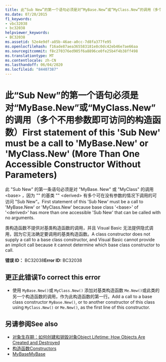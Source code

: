 ```yaml
---
title: 此“Sub New”的第一个语句必须是对“MyBase.New”或“MyClass.New”的调用（多个不用参数即可访问的构造函数）
ms.date: 07/20/2015
f1_keywords:
- vbc32038
- bc32038
helpviewer_keywords:
- BC32038
ms.assetid: 52e4e9df-a85b-46ae-a0cc-7d8fa377fe95
ms.openlocfilehash: f16ade87aea365583181e8c0dc42eb46e7ae66aa
ms.sourcegitcommit: f8c270376ed905f6a8896ce0fe25b4f4b38ff498
ms.translationtype: MT
ms.contentlocale: zh-CN
ms.lasthandoff: 06/04/2020
ms.locfileid: "84407387"
---
```

# <a name="first-statement-of-this-sub-new-must-be-a-call-to-mybasenew-or-myclassnew-more-than-one-accessible-constructor-without-parameters"></a><span data-ttu-id="12d7d-102">此“Sub New”的第一个语句必须是对“MyBase.New”或“MyClass.New”的调用（多个不用参数即可访问的构造函数）</span><span class="sxs-lookup"><span data-stu-id="12d7d-102">First statement of this 'Sub New' must be a call to 'MyBase.New' or 'MyClass.New' (More Than One Accessible Constructor Without Parameters)</span></span>
<span data-ttu-id="12d7d-103">此 "Sub New" 的第一条语句必须是对 "MyBase. New" 或 "MyClass" 的调用 \<base> ，因为 "" 的基类 "" \<derived> 有多个可在没有参数的情况下调用的可访问 "Sub New"。</span><span class="sxs-lookup"><span data-stu-id="12d7d-103">First statement of this 'Sub New' must be a call to 'MyBase.New' or 'MyClass.New' because base class '\<base>' of '\<derived>' has more than one accessible 'Sub New' that can be called with no arguments.</span></span>  
  
 <span data-ttu-id="12d7d-104">类构造函数不提供对基类构造函数的调用，并且 Visual Basic 无法提供隐式调用，因为它无法确定要调用的基类构造函数。</span><span class="sxs-lookup"><span data-stu-id="12d7d-104">A class constructor does not supply a call to a base class constructor, and Visual Basic cannot provide an implicit call because it cannot determine which base class constructor to call.</span></span>  
  
 <span data-ttu-id="12d7d-105">**错误 ID：** BC32038</span><span class="sxs-lookup"><span data-stu-id="12d7d-105">**Error ID:** BC32038</span></span>  
  
## <a name="to-correct-this-error"></a><span data-ttu-id="12d7d-106">更正此错误</span><span class="sxs-lookup"><span data-stu-id="12d7d-106">To correct this error</span></span>  
  
- <span data-ttu-id="12d7d-107">使用 `MyBase.New()`或 `MyClass.New()` 添加对基类构造函数 `Me.New()`或此类的另一个构造函数的调用，作为此构造函数的第一行。</span><span class="sxs-lookup"><span data-stu-id="12d7d-107">Add a call to a base class constructor `MyBase.New()`, or to another constructor of this class using `MyClass.New()` or `Me.New()`, as the first line of this constructor.</span></span>  
  
## <a name="see-also"></a><span data-ttu-id="12d7d-108">另请参阅</span><span class="sxs-lookup"><span data-stu-id="12d7d-108">See also</span></span>

- [<span data-ttu-id="12d7d-109">对象生存期：如何创建和销毁对象</span><span class="sxs-lookup"><span data-stu-id="12d7d-109">Object Lifetime: How Objects Are Created and Destroyed</span></span>](../programming-guide/language-features/objects-and-classes/object-lifetime-how-objects-are-created-and-destroyed.md)
- [<span data-ttu-id="12d7d-110">构造函数</span><span class="sxs-lookup"><span data-stu-id="12d7d-110">Constructors</span></span>](../programming-guide/concepts/object-oriented-programming.md#constructors)
- [<span data-ttu-id="12d7d-111">MyBase</span><span class="sxs-lookup"><span data-stu-id="12d7d-111">MyBase</span></span>](../programming-guide/program-structure/me-my-mybase-and-myclass.md#mybase)
